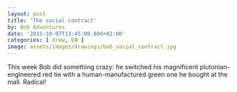 ```yaml
---
layout: post
title: 'The social contract'
by: Bob Adventures
date: '2015-10-07T13:45:00.000+02:00'
categories: [ draw, EN ]
image: assets/images/drawings/bob_social_contract.jpg
---
```


This week Bob did something crazy: he switched his magnificent plutonian-engineered red tie with a human-manufactured green one he bought at the mall. Radical!
